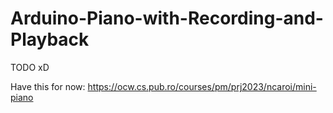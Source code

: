 # Arduino-Piano-with-Recording-and-Playback
TODO xD

Have this for now: https://ocw.cs.pub.ro/courses/pm/prj2023/ncaroi/mini-piano
